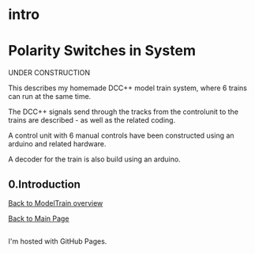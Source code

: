 # intro

<!DOCTYPE html>
<html>
<body>
<h1>Polarity Switches in System</h1>
UNDER CONSTRUCTION
<p> </p>
This describes my homemade DCC++ model train system, where 6 trains can run at the same time.<p>
The DCC++ signals send through the tracks from the controlunit to the trains are described - as well as the related coding.<p>
A control unit with 6 manual controls have been constructed using an arduino and related hardware.<p>
A decoder for the train is also build using an arduino.
<h2>0.Introduction  </h2>


<a href="../ModelTrain.md">Back to ModelTrain overview</a>
<p>
<a href="../../index.md">Back to Main Page</a>

<h2> </h2>
<p>I'm hosted with GitHub Pages.</p>
</body>
</html>